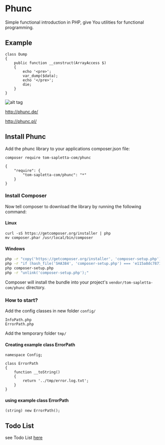 Phunc
=====

Simple functional introduction in PHP, give You utilities for functional programming.

## Example
```
class Dump
{    
    public function __construct(ArrayAccess $)
    {
        echo '<pre>';
        var_dump($data);
        echo '</pre>';
        die;
    }
}
```

![alt tag](http://phunc.de/logo_phunc.png)


http://phunc.de/

http://phunc.pl/


## Install Phunc

Add the phunc library to your applications composer.json file:
```
composer require tom-sapletta-com/phunc
```

```
{
    "require": {
        "tom-sapletta-com/phunc": "*"
    }
}
```

### Install Composer

Now tell composer to download the library by running the following command:

#### Linux
```
curl -sS https://getcomposer.org/installer | php
mv composer.phar /usr/local/bin/composer
```

#### Windows
``` bash
php -r "copy('https://getcomposer.org/installer', 'composer-setup.php');"
php -r "if (hash_file('SHA384', 'composer-setup.php') === 'e115a8dc7871f15d853148a7fbac7da27d6c0030b848d9b3dc09e2a0388afed865e6a3d6b3c0fad45c48e2b5fc1196ae') { echo 'Installer verified'; } else { echo 'Installer corrupt'; unlink('composer-setup.php'); } echo PHP_EOL;"
php composer-setup.php
php -r "unlink('composer-setup.php');"
```

Composer will install the bundle into your project's `vendor/tom-sapletta-com/phunc` directory.

### How to start?

Add the config classes in new folder `config/`

```
InfoPath.php
ErrorPath.php
```
Add the temporary folder `tmp/`


#### Creating example class ErrorPath
```
namespace Config;

class ErrorPath
{
    function __toString()
    {
        return '../tmp/error.log.txt';
    }
}
```
#### using example class ErrorPath
```
(string) new ErrorPath();
```

## Todo List

see Todo List [here](TODO.md)
